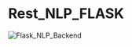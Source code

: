 # Rest_NLP_FLASK


![Flask_NLP_Backend](https://user-images.githubusercontent.com/33643615/202904164-278ebdc4-4b7b-46ff-9a5d-50e6bf8e5ab1.png)
